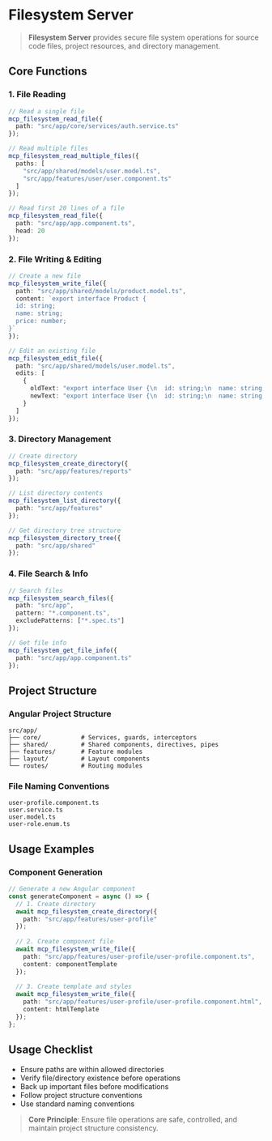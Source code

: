 # Filesystem Server

> **Filesystem Server** provides secure file system operations for source code files, project resources, and directory management.

## Core Functions

### 1. File Reading

```typescript
// Read a single file
mcp_filesystem_read_file({
  path: "src/app/core/services/auth.service.ts"
});

// Read multiple files
mcp_filesystem_read_multiple_files({
  paths: [
    "src/app/shared/models/user.model.ts",
    "src/app/features/user/user.component.ts"
  ]
});

// Read first 20 lines of a file
mcp_filesystem_read_file({
  path: "src/app/app.component.ts",
  head: 20
});
```

### 2. File Writing & Editing

```typescript
// Create a new file
mcp_filesystem_write_file({
  path: "src/app/shared/models/product.model.ts",
  content: `export interface Product {
  id: string;
  name: string;
  price: number;
}`
});

// Edit an existing file
mcp_filesystem_edit_file({
  path: "src/app/shared/models/user.model.ts",
  edits: [
    {
      oldText: "export interface User {\n  id: string;\n  name: string;\n}",
      newText: "export interface User {\n  id: string;\n  name: string;\n  email: string;\n}"
    }
  ]
});
```

### 3. Directory Management

```typescript
// Create directory
mcp_filesystem_create_directory({
  path: "src/app/features/reports"
});

// List directory contents
mcp_filesystem_list_directory({
  path: "src/app/features"
});

// Get directory tree structure
mcp_filesystem_directory_tree({
  path: "src/app/shared"
});
```

### 4. File Search & Info

```typescript
// Search files
mcp_filesystem_search_files({
  path: "src/app",
  pattern: "*.component.ts",
  excludePatterns: ["*.spec.ts"]
});

// Get file info
mcp_filesystem_get_file_info({
  path: "src/app/app.component.ts"
});
```

## Project Structure

### Angular Project Structure
```
src/app/
├── core/           # Services, guards, interceptors
├── shared/         # Shared components, directives, pipes
├── features/       # Feature modules
├── layout/         # Layout components
└── routes/         # Routing modules
```

### File Naming Conventions
```
user-profile.component.ts
user.service.ts
user.model.ts
user-role.enum.ts
```

## Usage Examples

### Component Generation
```typescript
// Generate a new Angular component
const generateComponent = async () => {
  // 1. Create directory
  await mcp_filesystem_create_directory({
    path: "src/app/features/user-profile"
  });
  
  // 2. Create component file
  await mcp_filesystem_write_file({
    path: "src/app/features/user-profile/user-profile.component.ts",
    content: componentTemplate
  });
  
  // 3. Create template and styles
  await mcp_filesystem_write_file({
    path: "src/app/features/user-profile/user-profile.component.html",
    content: htmlTemplate
  });
};
```

## Usage Checklist

- Ensure paths are within allowed directories
- Verify file/directory existence before operations
- Back up important files before modifications
- Follow project structure conventions
- Use standard naming conventions

> **Core Principle**: Ensure file operations are safe, controlled, and maintain project structure consistency.